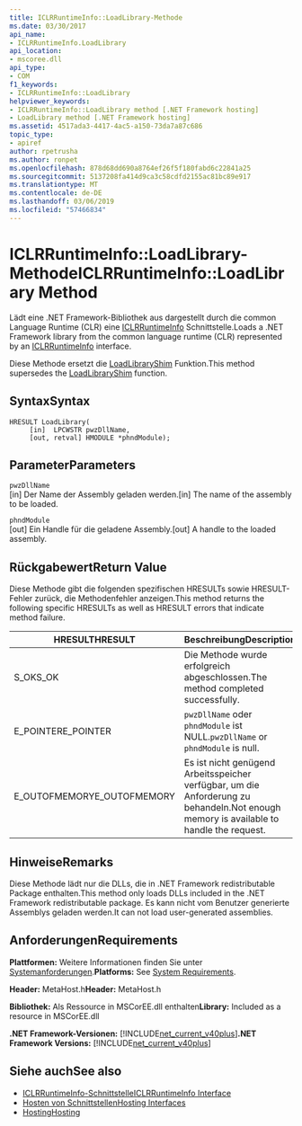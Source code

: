 ```yaml
---
title: ICLRRuntimeInfo::LoadLibrary-Methode
ms.date: 03/30/2017
api_name:
- ICLRRuntimeInfo.LoadLibrary
api_location:
- mscoree.dll
api_type:
- COM
f1_keywords:
- ICLRRuntimeInfo::LoadLibrary
helpviewer_keywords:
- ICLRRuntimeInfo::LoadLibrary method [.NET Framework hosting]
- LoadLibrary method [.NET Framework hosting]
ms.assetid: 4517ada3-4417-4ac5-a150-73da7a87c686
topic_type:
- apiref
author: rpetrusha
ms.author: ronpet
ms.openlocfilehash: 878d68dd690a8764ef26f5f180fabd6c22841a25
ms.sourcegitcommit: 5137208fa414d9ca3c58cdfd2155ac81bc89e917
ms.translationtype: MT
ms.contentlocale: de-DE
ms.lasthandoff: 03/06/2019
ms.locfileid: "57466834"
---
```

# <a name="iclrruntimeinfoloadlibrary-method"></a><span data-ttu-id="9bf3b-102">ICLRRuntimeInfo::LoadLibrary-Methode</span><span class="sxs-lookup"><span data-stu-id="9bf3b-102">ICLRRuntimeInfo::LoadLibrary Method</span></span>
<span data-ttu-id="9bf3b-103">Lädt eine .NET Framework-Bibliothek aus dargestellt durch die common Language Runtime (CLR) eine [ICLRRuntimeInfo](../../../../docs/framework/unmanaged-api/hosting/iclrruntimeinfo-interface.md) Schnittstelle.</span><span class="sxs-lookup"><span data-stu-id="9bf3b-103">Loads a .NET Framework library from the common language runtime (CLR) represented by an [ICLRRuntimeInfo](../../../../docs/framework/unmanaged-api/hosting/iclrruntimeinfo-interface.md) interface.</span></span>  
  
 <span data-ttu-id="9bf3b-104">Diese Methode ersetzt die [LoadLibraryShim](../../../../docs/framework/unmanaged-api/hosting/loadlibraryshim-function.md) Funktion.</span><span class="sxs-lookup"><span data-stu-id="9bf3b-104">This method supersedes the [LoadLibraryShim](../../../../docs/framework/unmanaged-api/hosting/loadlibraryshim-function.md) function.</span></span>  
  
## <a name="syntax"></a><span data-ttu-id="9bf3b-105">Syntax</span><span class="sxs-lookup"><span data-stu-id="9bf3b-105">Syntax</span></span>  
  
```  
HRESULT LoadLibrary(  
     [in]  LPCWSTR pwzDllName,  
     [out, retval] HMODULE *phndModule);  
```  
  
## <a name="parameters"></a><span data-ttu-id="9bf3b-106">Parameter</span><span class="sxs-lookup"><span data-stu-id="9bf3b-106">Parameters</span></span>  
 `pwzDllName`  
 <span data-ttu-id="9bf3b-107">[in] Der Name der Assembly geladen werden.</span><span class="sxs-lookup"><span data-stu-id="9bf3b-107">[in] The name of the assembly to be loaded.</span></span>  
  
 `phndModule`  
 <span data-ttu-id="9bf3b-108">[out] Ein Handle für die geladene Assembly.</span><span class="sxs-lookup"><span data-stu-id="9bf3b-108">[out] A handle to the loaded assembly.</span></span>  
  
## <a name="return-value"></a><span data-ttu-id="9bf3b-109">Rückgabewert</span><span class="sxs-lookup"><span data-stu-id="9bf3b-109">Return Value</span></span>  
 <span data-ttu-id="9bf3b-110">Diese Methode gibt die folgenden spezifischen HRESULTs sowie HRESULT-Fehler zurück, die Methodenfehler anzeigen.</span><span class="sxs-lookup"><span data-stu-id="9bf3b-110">This method returns the following specific HRESULTs as well as HRESULT errors that indicate method failure.</span></span>  
  
|<span data-ttu-id="9bf3b-111">HRESULT</span><span class="sxs-lookup"><span data-stu-id="9bf3b-111">HRESULT</span></span>|<span data-ttu-id="9bf3b-112">Beschreibung</span><span class="sxs-lookup"><span data-stu-id="9bf3b-112">Description</span></span>|  
|-------------|-----------------|  
|<span data-ttu-id="9bf3b-113">S_OK</span><span class="sxs-lookup"><span data-stu-id="9bf3b-113">S_OK</span></span>|<span data-ttu-id="9bf3b-114">Die Methode wurde erfolgreich abgeschlossen.</span><span class="sxs-lookup"><span data-stu-id="9bf3b-114">The method completed successfully.</span></span>|  
|<span data-ttu-id="9bf3b-115">E_POINTER</span><span class="sxs-lookup"><span data-stu-id="9bf3b-115">E_POINTER</span></span>|<span data-ttu-id="9bf3b-116">`pwzDllName` oder `phndModule` ist NULL.</span><span class="sxs-lookup"><span data-stu-id="9bf3b-116">`pwzDllName` or `phndModule` is null.</span></span>|  
|<span data-ttu-id="9bf3b-117">E_OUTOFMEMORY</span><span class="sxs-lookup"><span data-stu-id="9bf3b-117">E_OUTOFMEMORY</span></span>|<span data-ttu-id="9bf3b-118">Es ist nicht genügend Arbeitsspeicher verfügbar, um die Anforderung zu behandeln.</span><span class="sxs-lookup"><span data-stu-id="9bf3b-118">Not enough memory is available to handle the request.</span></span>|  
  
## <a name="remarks"></a><span data-ttu-id="9bf3b-119">Hinweise</span><span class="sxs-lookup"><span data-stu-id="9bf3b-119">Remarks</span></span>  
 <span data-ttu-id="9bf3b-120">Diese Methode lädt nur die DLLs, die in .NET Framework redistributable Package enthalten.</span><span class="sxs-lookup"><span data-stu-id="9bf3b-120">This method only loads DLLs included in the .NET Framework redistributable package.</span></span> <span data-ttu-id="9bf3b-121">Es kann nicht vom Benutzer generierte Assemblys geladen werden.</span><span class="sxs-lookup"><span data-stu-id="9bf3b-121">It can not load user-generated assemblies.</span></span>  
  
## <a name="requirements"></a><span data-ttu-id="9bf3b-122">Anforderungen</span><span class="sxs-lookup"><span data-stu-id="9bf3b-122">Requirements</span></span>  
 <span data-ttu-id="9bf3b-123">**Plattformen:** Weitere Informationen finden Sie unter [Systemanforderungen](../../../../docs/framework/get-started/system-requirements.md).</span><span class="sxs-lookup"><span data-stu-id="9bf3b-123">**Platforms:** See [System Requirements](../../../../docs/framework/get-started/system-requirements.md).</span></span>  
  
 <span data-ttu-id="9bf3b-124">**Header:** MetaHost.h</span><span class="sxs-lookup"><span data-stu-id="9bf3b-124">**Header:** MetaHost.h</span></span>  
  
 <span data-ttu-id="9bf3b-125">**Bibliothek:** Als Ressource in MSCorEE.dll enthalten</span><span class="sxs-lookup"><span data-stu-id="9bf3b-125">**Library:** Included as a resource in MSCorEE.dll</span></span>  
  
 <span data-ttu-id="9bf3b-126">**.NET Framework-Versionen:** [!INCLUDE[net_current_v40plus](../../../../includes/net-current-v40plus-md.md)]</span><span class="sxs-lookup"><span data-stu-id="9bf3b-126">**.NET Framework Versions:** [!INCLUDE[net_current_v40plus](../../../../includes/net-current-v40plus-md.md)]</span></span>  
  
## <a name="see-also"></a><span data-ttu-id="9bf3b-127">Siehe auch</span><span class="sxs-lookup"><span data-stu-id="9bf3b-127">See also</span></span>
- [<span data-ttu-id="9bf3b-128">ICLRRuntimeInfo-Schnittstelle</span><span class="sxs-lookup"><span data-stu-id="9bf3b-128">ICLRRuntimeInfo Interface</span></span>](../../../../docs/framework/unmanaged-api/hosting/iclrruntimeinfo-interface.md)
- [<span data-ttu-id="9bf3b-129">Hosten von Schnittstellen</span><span class="sxs-lookup"><span data-stu-id="9bf3b-129">Hosting Interfaces</span></span>](../../../../docs/framework/unmanaged-api/hosting/hosting-interfaces.md)
- [<span data-ttu-id="9bf3b-130">Hosting</span><span class="sxs-lookup"><span data-stu-id="9bf3b-130">Hosting</span></span>](../../../../docs/framework/unmanaged-api/hosting/index.md)
